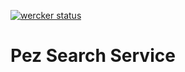 [![wercker status](https://app.wercker.com/status/0035a354adcb0dbb669ec327955b42a7/m "wercker status")](https://app.wercker.com/project/bykey/0035a354adcb0dbb669ec327955b42a7)

# Pez Search Service